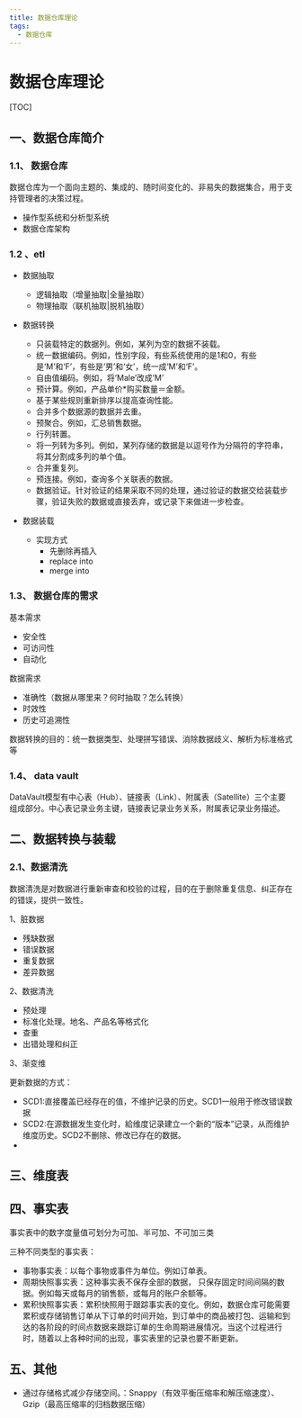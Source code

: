 ```yaml
---
title: 数据仓库理论
tags:
  - 数据仓库
---
```


# 数据仓库理论

[TOC]

## 一、数据仓库简介

### 1.1、 数据仓库

数据仓库为一个面向主题的、集成的、随时间变化的、非易失的数据集合，用于支持管理者的决策过程。

- 操作型系统和分析型系统
- 数据仓库架构

### 1.2 、etl

- 数据抽取
  - 逻辑抽取（增量抽取|全量抽取）
  - 物理抽取（联机抽取|脱机抽取）
- 数据转换
  - 只装载特定的数据列。例如，某列为空的数据不装载。
  - 统一数据编码。例如，性别字段，有些系统使用的是1和0，有些是‘M’和‘F’，有些是‘男’和‘女’，统一成‘M’和‘F’。
  - 自由值编码。例如，将‘Male’改成‘M’
  - 预计算。例如，产品单价*购买数量＝金额。
  - 基于某些规则重新排序以提高查询性能。
  - 合并多个数据源的数据并去重。
  - 预聚合。例如，汇总销售数据。
  - 行列转置。
  - 将一列转为多列。例如，某列存储的数据是以逗号作为分隔符的字符串，将其分割成多列的单个值。
  - 合并重复列。
  - 预连接。例如，查询多个关联表的数据。
  - 数据验证。针对验证的结果采取不同的处理，通过验证的数据交给装载步骤，验证失败的数据或直接丢弃，或记录下来做进一步检查。

- 数据装载
  - 实现方式
    - 先删除再插入
    - replace into
    - merge into

### 1.3、 数据仓库的需求

基本需求

- 安全性
- 可访问性
- 自动化

数据需求

- 准确性（数据从哪里来？何时抽取？怎么转换）
- 时效性
- 历史可追溯性



数据转换的目的：统一数据类型、处理拼写错误、消除数据歧义、解析为标准格式等

### 1.4、 data vault

DataVault模型有中心表（Hub）、链接表（Link）、附属表（Satellite）三个主要组成部分。中心表记录业务主键，链接表记录业务关系，附属表记录业务描述。



## 二、数据转换与装载

### 2.1、数据清洗

数据清洗是对数据进行重新审查和校验的过程，目的在于删除重复信息、纠正存在的错误，提供一致性。

1、脏数据

- 残缺数据
- 错误数据
- 重复数据
- 差异数据

2、数据清洗

- 预处理
- 标准化处理。地名、产品名等格式化
- 查重
- 出错处理和纠正

3、渐变维

更新数据的方式：

- SCD1:直接覆盖已经存在的值，不维护记录的历史。SCD1一般用于修改错误数据
- SCD2:在源数据发生变化时，給维度记录建立一个新的“版本”记录，从而维护维度历史。SCD2不删除、修改已存在的数据。
- 



## 三、维度表



## 四、事实表

事实表中的数字度量值可划分为可加、半可加、不可加三类

三种不同类型的事实表：

- 事物事实表：以每个事物或事件为单位。例如订单表。
- 周期快照事实表：这种事实表不保存全部的数据， 只保存固定时间间隔的数据。例如每天或每月的销售额，或每月的账户余额等。
- 累积快照事实表：累积快照用于跟踪事实表的变化。例如，数据仓库可能需要累积或存储销售订单从下订单的时间开始，到订单中的商品被打包、运输和到达的各阶段的时间点数据来跟踪订单的生命周期进展情况。当这个过程进行时，随着以上各种时间的出现，事实表里的记录也要不断更新。

## 五、其他

- 通过存储格式减少存储空间。：Snappy（有效平衡压缩率和解压缩速度）、Gzip（最高压缩率的归档数据压缩）

  

